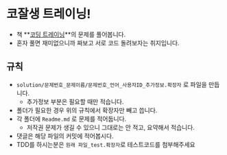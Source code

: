 # 코잘생 트레이닝!

- 책 **[코딩 트레이닝](http://www.aladin.co.kr/shop/wproduct.aspx?ItemId=88004110)**의 문제를 풀어봅니다.
- 혼자 풀면 재미없으니까 짜보고 서로 코드 돌려보자는 취지입니다.

## 규칙

- `solution/문제번호_문제이름/문제번호_언어_사용자ID_추가정보.확장자` 로 파일을 만듭니다.
  - 추가정보 부분은 필요할 때만 적습니다.
- 폴더가 필요한 경우 위의 규칙에서 확장자만 빼고 씁니다.
- 각 폴더에 `Readme.md` 로 문제를 적어둡니다.
  - 저작권 문제가 생길 수 있으니 그대로는 안 적고, 요약해서 적습니다.
- 댓글은 해당 파일의 커밋에 적어봅시다.
- TDD를 하시는분은 `원래 파일_test.확장자`로 테스트코드를 첨부해주세요